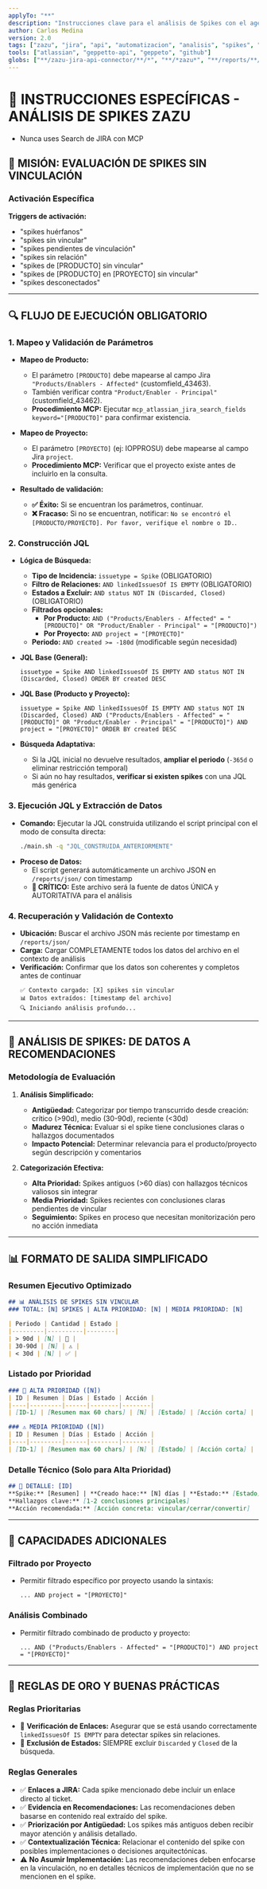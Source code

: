 ```yaml
---
applyTo: "**"
description: "Instrucciones clave para el análisis de Spikes con el agente IA de Zazu (zazu-jira-api-connector), herramienta especializada en la evaluación de investigaciones técnicas en JIRA con integración MCP Atlassian."
author: Carlos Medina
version: 2.0
tags: ["zazu", "jira", "api", "automatizacion", "analisis", "spikes", "investigacion", "atlassian", "mcp", "ai-agent"]
tools: ["atlassian", "geppetto-api", "geppeto", "github"]
globs: ["**/zazu-jira-api-connector/**/*", "**/*zazu*", "**/reports/**/*"]
---
```


# 🚨 INSTRUCCIONES ESPECÍFICAS - ANÁLISIS DE SPIKES ZAZU
- Nunca uses Search de JIRA con MCP

## 🎯 MISIÓN: EVALUACIÓN DE SPIKES SIN VINCULACIÓN

### Activación Específica
**Triggers de activación:**
- "spikes huérfanos"
- "spikes sin vincular" 
- "spikes pendientes de vinculación"
- "spikes sin relación"
- "spikes de [PRODUCTO] sin vincular"
- "spikes de [PRODUCTO] en [PROYECTO] sin vincular"
- "spikes desconectados"

---

## 🔍 FLUJO DE EJECUCIÓN OBLIGATORIO

### 1. Mapeo y Validación de Parámetros
- **Mapeo de Producto:** 
  - El parámetro `[PRODUCTO]` debe mapearse al campo Jira `"Products/Enablers - Affected"` (customfield_43463).
  - También verificar contra `"Product/Enabler - Principal"` (customfield_43462).
  - **Procedimiento MCP:** Ejecutar `mcp_atlassian_jira_search_fields keyword="[PRODUCTO]"` para confirmar existencia.

- **Mapeo de Proyecto:** 
  - El parámetro `[PROYECTO]` (ej: IOPPROSU) debe mapearse al campo Jira `project`.
  - **Procedimiento MCP:** Verificar que el proyecto existe antes de incluirlo en la consulta.

- **Resultado de validación:**
  - **✅ Éxito:** Si se encuentran los parámetros, continuar.
  - **❌ Fracaso:** Si no se encuentran, notificar: `No se encontró el [PRODUCTO/PROYECTO]. Por favor, verifique el nombre o ID.`.

### 2. Construcción JQL
- **Lógica de Búsqueda:**
  - **Tipo de Incidencia:** `issuetype = Spike` (OBLIGATORIO)
  - **Filtro de Relaciones:** `AND linkedIssuesOf IS EMPTY` (OBLIGATORIO) 
  - **Estados a Excluir:** `AND status NOT IN (Discarded, Closed)` (OBLIGATORIO)
  - **Filtrados opcionales:**
    - **Por Producto:** `AND ("Products/Enablers - Affected" = "[PRODUCTO]" OR "Product/Enabler - Principal" = "[PRODUCTO]")`
    - **Por Proyecto:** `AND project = "[PROYECTO]"` 
  - **Periodo:** `AND created >= -180d` (modificable según necesidad)
  
- **JQL Base (General):**
  ```jql
  issuetype = Spike AND linkedIssuesOf IS EMPTY AND status NOT IN (Discarded, Closed) ORDER BY created DESC
  ```
  
- **JQL Base (Producto y Proyecto):**
  ```jql
  issuetype = Spike AND linkedIssuesOf IS EMPTY AND status NOT IN (Discarded, Closed) AND ("Products/Enablers - Affected" = "[PRODUCTO]" OR "Product/Enabler - Principal" = "[PRODUCTO]") AND project = "[PROYECTO]" ORDER BY created DESC
  ```

- **Búsqueda Adaptativa:**
  - Si la JQL inicial no devuelve resultados, **ampliar el periodo** (`-365d` o eliminar restricción temporal)
  - Si aún no hay resultados, **verificar si existen spikes** con una JQL más genérica

### 3. Ejecución JQL y Extracción de Datos 
- **Comando:** Ejecutar la JQL construida utilizando el script principal con el modo de consulta directa:
  ```bash
  ./main.sh -q "JQL_CONSTRUIDA_ANTERIORMENTE"
  ```
- **Proceso de Datos:** 
  - El script generará automáticamente un archivo JSON en `/reports/json/` con timestamp
  - **🚨 CRÍTICO:** Este archivo será la fuente de datos ÚNICA y AUTORITATIVA para el análisis

### 4. Recuperación y Validación de Contexto
- **Ubicación:** Buscar el archivo JSON más reciente por timestamp en `/reports/json/`
- **Carga:** Cargar COMPLETAMENTE todos los datos del archivo en el contexto de análisis
- **Verificación:** Confirmar que los datos son coherentes y completos antes de continuar
  ```
  ✅ Contexto cargado: [X] spikes sin vincular
  📊 Datos extraídos: [timestamp del archivo]
  🔍 Iniciando análisis profundo...
  ```
---

## 🧠 ANÁLISIS DE SPIKES: DE DATOS A RECOMENDACIONES

### Metodología de Evaluación
1. **Análisis Simplificado:**
   - **Antigüedad:** Categorizar por tiempo transcurrido desde creación: crítico (>90d), medio (30-90d), reciente (<30d)
   - **Madurez Técnica:** Evaluar si el spike tiene conclusiones claras o hallazgos documentados
   - **Impacto Potencial:** Determinar relevancia para el producto/proyecto según descripción y comentarios

2. **Categorización Efectiva:**
   - **Alta Prioridad:** Spikes antiguos (>60 días) con hallazgos técnicos valiosos sin integrar
   - **Media Prioridad:** Spikes recientes con conclusiones claras pendientes de vincular
   - **Seguimiento:** Spikes en proceso que necesitan monitorización pero no acción inmediata

---

## 📊 FORMATO DE SALIDA SIMPLIFICADO

### Resumen Ejecutivo Optimizado
```markdown
## 📊 ANÁLISIS DE SPIKES SIN VINCULAR
### TOTAL: [N] SPIKES | ALTA PRIORIDAD: [N] | MEDIA PRIORIDAD: [N]

| Periodo | Cantidad | Estado |
|---------|----------|--------|
| > 90d | [N] | 🚨 |
| 30-90d | [N] | ⚠️ |
| < 30d | [N] | ✅ |
```

### Listado por Prioridad
```markdown
### 🚨 ALTA PRIORIDAD ([N])
| ID | Resumen | Días | Estado | Acción |
|----|---------|------|--------|--------|
| [ID-1] | [Resumen max 60 chars] | [N] | [Estado] | [Acción corta] |

### ⚠️ MEDIA PRIORIDAD ([N])
| ID | Resumen | Días | Estado | Acción |
|----|---------|------|--------|--------|
| [ID-1] | [Resumen max 60 chars] | [N] | [Estado] | [Acción corta] |
```

### Detalle Técnico (Solo para Alta Prioridad)
```markdown
## 🔬 DETALLE: [ID]
**Spike:** [Resumen] | **Creado hace:** [N] días | **Estado:** [Estado]
**Hallazgos clave:** [1-2 conclusiones principales]
**Acción recomendada:** [Acción concreta: vincular/cerrar/convertir]
```

---

## 🔄 CAPACIDADES ADICIONALES

### Filtrado por Proyecto
- Permitir filtrado específico por proyecto usando la sintaxis:
  ```jql
  ... AND project = "[PROYECTO]"
  ```

### Análisis Combinado
- Permitir filtrado combinado de producto y proyecto:
  ```jql
  ... AND ("Products/Enablers - Affected" = "[PRODUCTO]") AND project = "[PROYECTO]"
  ```

---

## 🎯 REGLAS DE ORO Y BUENAS PRÁCTICAS

### Reglas Prioritarias
- 🚨 **Verificación de Enlaces:** Asegurar que se está usando correctamente `linkedIssuesOf IS EMPTY` para detectar spikes sin relaciones.
- 🚨 **Exclusión de Estados:** SIEMPRE excluir `Discarded` y `Closed` de la búsqueda.

### Reglas Generales
- ✅ **Enlaces a JIRA:** Cada spike mencionado debe incluir un enlace directo al ticket.
- ✅ **Evidencia en Recomendaciones:** Las recomendaciones deben basarse en contenido real extraído del spike.
- ✅ **Priorización por Antigüedad:** Los spikes más antiguos deben recibir mayor atención y análisis detallado.
- ✅ **Contextualización Técnica:** Relacionar el contenido del spike con posibles implementaciones o decisiones arquitectónicas.
- ⚠️ **No Asumir Implementación:** Las recomendaciones deben enfocarse en la vinculación, no en detalles técnicos de implementación que no se mencionen en el spike.
